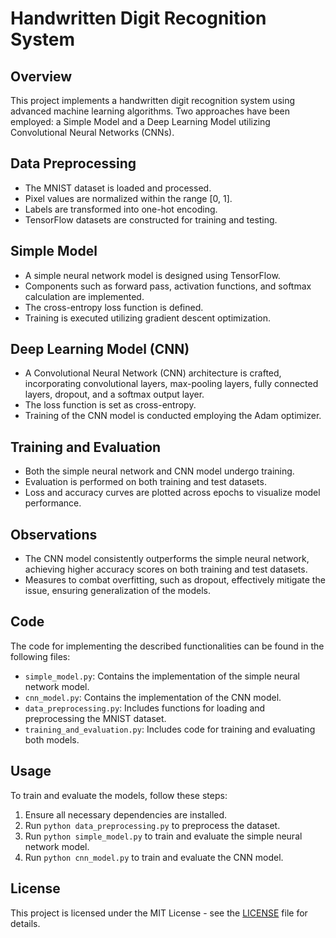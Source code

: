 # Handwritten Digit Recognition System

## Overview
This project implements a handwritten digit recognition system using advanced machine learning algorithms. Two approaches have been employed: a Simple Model and a Deep Learning Model utilizing Convolutional Neural Networks (CNNs).

## Data Preprocessing
- The MNIST dataset is loaded and processed.
- Pixel values are normalized within the range [0, 1].
- Labels are transformed into one-hot encoding.
- TensorFlow datasets are constructed for training and testing.

## Simple Model
- A simple neural network model is designed using TensorFlow.
- Components such as forward pass, activation functions, and softmax calculation are implemented.
- The cross-entropy loss function is defined.
- Training is executed utilizing gradient descent optimization.

## Deep Learning Model (CNN)
- A Convolutional Neural Network (CNN) architecture is crafted, incorporating convolutional layers, max-pooling layers, fully connected layers, dropout, and a softmax output layer.
- The loss function is set as cross-entropy.
- Training of the CNN model is conducted employing the Adam optimizer.

## Training and Evaluation
- Both the simple neural network and CNN model undergo training.
- Evaluation is performed on both training and test datasets.
- Loss and accuracy curves are plotted across epochs to visualize model performance.

## Observations
- The CNN model consistently outperforms the simple neural network, achieving higher accuracy scores on both training and test datasets.
- Measures to combat overfitting, such as dropout, effectively mitigate the issue, ensuring generalization of the models.

## Code
The code for implementing the described functionalities can be found in the following files:
- `simple_model.py`: Contains the implementation of the simple neural network model.
- `cnn_model.py`: Contains the implementation of the CNN model.
- `data_preprocessing.py`: Includes functions for loading and preprocessing the MNIST dataset.
- `training_and_evaluation.py`: Includes code for training and evaluating both models.

## Usage
To train and evaluate the models, follow these steps:
1. Ensure all necessary dependencies are installed.
2. Run `python data_preprocessing.py` to preprocess the dataset.
3. Run `python simple_model.py` to train and evaluate the simple neural network model.
4. Run `python cnn_model.py` to train and evaluate the CNN model.

## License
This project is licensed under the MIT License - see the [LICENSE](LICENSE) file for details.
